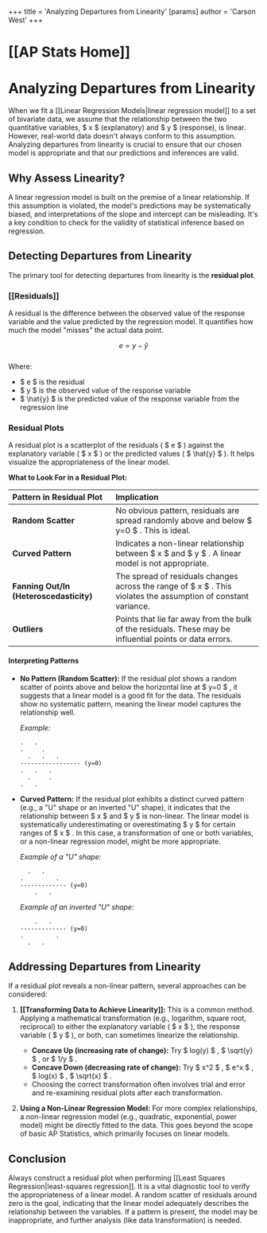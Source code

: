 +++
 title = 'Analyzing Departures from Linearity'
[params]
	author = 'Carson West'
+++
# [[AP Stats Home]]
# Analyzing Departures from Linearity

When we fit a [[Linear Regression Models|linear regression model]] to a set of bivariate data, we assume that the relationship between the two quantitative variables,  $ x $  (explanatory) and  $ y $  (response), is linear. However, real-world data doesn't always conform to this assumption. Analyzing departures from linearity is crucial to ensure that our chosen model is appropriate and that our predictions and inferences are valid.

## Why Assess Linearity?

A linear regression model is built on the premise of a linear relationship. If this assumption is violated, the model's predictions may be systematically biased, and interpretations of the slope and intercept can be misleading. It's a key condition to check for the validity of statistical inference based on regression.

## Detecting Departures from Linearity

The primary tool for detecting departures from linearity is the **residual plot**.

### [[Residuals]]

A residual is the difference between the observed value of the response variable and the value predicted by the regression model. It quantifies how much the model "misses" the actual data point.

 $$  e = y - \hat{y}
 $$  
Where:
*    $ e $  is the residual
*    $ y $  is the observed value of the response variable
*    $ \hat{y} $  is the predicted value of the response variable from the regression line

### Residual Plots

A residual plot is a scatterplot of the residuals ( $ e $ ) against the explanatory variable ( $ x $ ) or the predicted values ( $ \hat{y} $ ). It helps visualize the appropriateness of the linear model.

**What to Look For in a Residual Plot:**

| Pattern in Residual Plot       | Implication                                                                                                      |
| :----------------------------- | :--------------------------------------------------------------------------------------------------------------- |
| **Random Scatter**             | No obvious pattern, residuals are spread randomly above and below  $ y=0 $ . This is ideal.                          |
| **Curved Pattern**             | Indicates a non-linear relationship between  $ x $  and  $ y $ . A linear model is not appropriate.                      |
| **Fanning Out/In (Heteroscedasticity)** | The spread of residuals changes across the range of  $ x $ . This violates the assumption of constant variance.    |
| **Outliers**                   | Points that lie far away from the bulk of the residuals. These may be influential points or data errors.           |

#### Interpreting Patterns

*   **No Pattern (Random Scatter):** If the residual plot shows a random scatter of points above and below the horizontal line at  $ y=0 $ , it suggests that a linear model is a good fit for the data. The residuals show no systematic pattern, meaning the linear model captures the relationship well.

    *Example:*
    ```
    .   .
    .     .
      .   .   .
    ----------------- (y=0)
    .   .   .
      .     .
    .   .
    ```

*   **Curved Pattern:** If the residual plot exhibits a distinct curved pattern (e.g., a "U" shape or an inverted "U" shape), it indicates that the relationship between  $ x $  and  $ y $  is non-linear. The linear model is systematically underestimating or overestimating  $ y $  for certain ranges of  $ x $ . In this case, a transformation of one or both variables, or a non-linear regression model, might be more appropriate.

    *Example of a "U" shape:*
    ```
      .   .
    .         .
    ------------- (y=0)
        .   .
    ```
    *Example of an inverted "U" shape:*
    ```
        .   .
    ------------- (y=0)
    .         .
      .   .
    ```

## Addressing Departures from Linearity

If a residual plot reveals a non-linear pattern, several approaches can be considered:

1.  **[[Transforming Data to Achieve Linearity]]:** This is a common method. Applying a mathematical transformation (e.g., logarithm, square root, reciprocal) to either the explanatory variable ( $ x $ ), the response variable ( $ y $ ), or both, can sometimes linearize the relationship.
    *   **Concave Up (increasing rate of change):** Try  $ log(y) $ ,  $ \sqrt{y} $ , or  $ 1/y $ .
    *   **Concave Down (decreasing rate of change):** Try  $ x^2 $ ,  $ e^x $ ,  $ log(x) $ ,  $ \sqrt{x} $ .
    *   Choosing the correct transformation often involves trial and error and re-examining residual plots after each transformation.

2.  **Using a Non-Linear Regression Model:** For more complex relationships, a non-linear regression model (e.g., quadratic, exponential, power model) might be directly fitted to the data. This goes beyond the scope of basic AP Statistics, which primarily focuses on linear models.

## Conclusion

Always construct a residual plot when performing [[Least Squares Regression|least-squares regression]]. It is a vital diagnostic tool to verify the appropriateness of a linear model. A random scatter of residuals around zero is the goal, indicating that the linear model adequately describes the relationship between the variables. If a pattern is present, the model may be inappropriate, and further analysis (like data transformation) is needed.